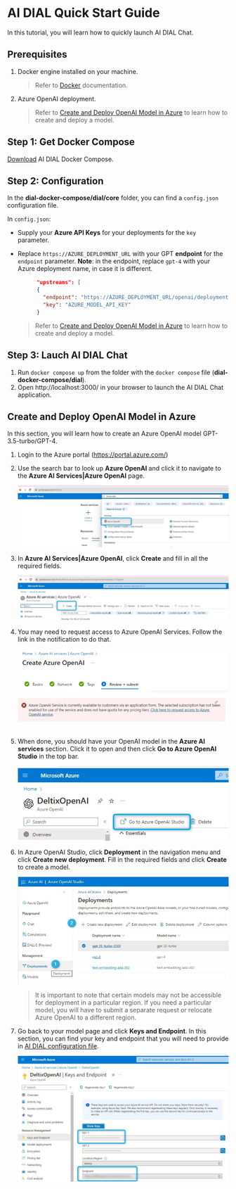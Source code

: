 # AI DIAL Quick Start Guide

In this tutorial, you will learn how to quickly launch AI DIAL Chat.

## Prerequisites

1. Docker engine installed on your machine.
    > Refer to [Docker](https://docs.docker.com/desktop/) documentation.

2. Azure OpenAI deployment.
    > Refer to [Create and Deploy OpenAI Model in Azure](#create-and-deploy-openai-model-in-azure) to learn how to create and deploy a model.

## Step 1: Get Docker Compose

[Download](https://github.com/epam/ai-dial/tree/documentation/dial-docker-compose) AI DIAL Docker Compose.

## Step 2: Configuration

In the **dial-docker-compose/dial/core** folder, you can find a `config.json` configuration file. 

In `config.json`:

* Supply your **Azure API Keys** for your deployments for the `key` parameter.
* Replace `https://AZURE_DEPLOYMENT_URL` with your GPT **endpoint** for the `endpoint` parameter. **Note**: in the endpoint, replace `gpt-4` with your Azure deployment name, in case it is different.

  ```json
        "upstreams": [
        {
          "endpoint": "https://AZURE_DEPLOYMENT_URL/openai/deployments/gpt-4/chat/completions",
          "key": "AZURE_MODEL_API_KEY"
        }
  ```

    > Refer to [Create and Deploy OpenAI Model in Azure](#create-and-deploy-openai-model-in-azure) to learn how to create and deploy a model.


## Step 3: Lauch AI DIAL Chat

1. Run `docker compose up` from the folder with the `docker compose` file (**dial-docker-compose/dial**).
1. Open http://localhost:3000/ in your browser to launch the AI DIAL Chat application.

## Create and Deploy OpenAI Model in Azure

In this section, you will learn how to create an Azure OpenAI model GPT-3.5-turbo/GPT-4.

1. Login to the Azure portal (https://portal.azure.com/)
2. Use the search bar to look up **Azure OpenAI** and click it to navigate to the **Azure AI Services|Azure OpenAI** page.
   
   ![](img/step2.jpg)
   
3. In **Azure AI Services|Azure OpenAI**, click **Create** and fill in all the required fields.
   
   ![](img/step3.jpg)
   
4. You may need to request access to Azure OpenAI Services. Follow the link in the notification to do that.
   
   ![](img/step5.jpg)
   
5. When done, you should have your OpenAI model in the **Azure AI services** section. Click it to open and then click **Go to Azure OpenAI Studio** in the top bar.
   
   ![](img/step8.jpg)
   
6. In Azure OpenAI Studio, click **Deployment** in the navigation menu and click **Create new deployment**. Fill in the required fields and click **Create** to create a model.
   
   ![](img/step9.jpg)

    > It is important to note that certain models may not be accessible for deployment in a particular region. If you need a particular model, you will have to submit a separate request or relocate Azure OpenAI to a different region.

7. Go back to your model page and click **Keys and Endpoint**. In this section, you can find your key and endpoint that you will need to provide in [AI DIAL configuration file](#step-2-configuration).
   
    ![](img/step13.jpg)
